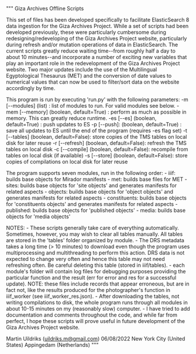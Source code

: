 """
Giza Archives Offline Scripts

This set of files has been developed specifically to facilitate ElasticSearch 8 data ingestion for the Giza Archives Project. While a set of scripts had been developed previously, these were particularly cumbersome during redesigning/redeveloping of the Giza Archives Project website, particularly during refresh and/or mutation operations of data in ElasticSearch. The current scripts greatly reduce waiting time--from roughly half a day to about 10 minutes--and incorporate a number of exciting new variables that play an important role in the redevelopment of the Giza Archives Project website. Two major updates include the use of the Multilingual Egyptological Thesaurus (MET) and the conversion of date values to numerical values that can now be used to filter/sort data on the website accordingly by time.

This program is run by executing 'run.py' with the following parameters:
    -m [--modules]  (list)                  : list of modules to run. For valid modules see below.
    -mem [--memory] (boolean, default=True) : perform as much as possible in memory. This can greatly reduce runtime.
    -es [--es]      (boolean, default=True) : push updates to ES
    -p [--push]:    (boolean, default=True) : save all updates to ES until the end of the program (requires -es flag set)
    -t [--tables]   (boolean, default=False): store copies of the TMS tables on local disk for later reuse
    -r [--refresh]  (boolean, default=False): refresh the TMS tables on local disk
    -c [--compile]  (boolean, default=False): recompile from tables on local disk (if available)
    -s [--store]    (boolean, default=False): store copies of compilations on local disk for later reuse

The program supports seven modules, run in the following order:
    - iiif:         builds base objects for Mirador manifests
    - met:          builds base files for MET
    - sites:        builds base objects for 'site objects' and generates manifests for related aspects
    - objects:      builds base objects for 'object objects' and generates manifests for related aspects
    - constituents: builds base objects for 'constituents objects' and generates manifests for related aspects
    - published:    builds base objects for 'published objects'
    - media:        builds base objects for 'media objects'

NOTES:
    - These scripts generally take care of everything automatically. Sometimes, however, you may wish to clear all tables manually. All tables are stored in the 'tables' folder organized by module.
    - The DRS metadata takes a long time (> 10 minutes) to download even though the program uses multiprocessing and multithreading to perform this action. DRS data is not expected to change very often and hence this table may not need refreshing often. Be careful deleting this table (stored in iiif/tables).
    - each module's folder will contain log files for debugging purposes providing the particular function and the result (err for error and res for a successful update). NOTE: these files include records that appear erroneous, but are in fact not, like the results produced for the photographer's function in iiif_worker (see iiif_worker_res.json).
    - After downloading the tables, not writing compilations to disk, the whole program runs through all modules in about 10-15 minutes on my (reasonably slow) computer.
    - I have tried to add documentation and comments throughout the code, and while far from perfect, I hope these scripts will prove useful in future development of the Giza Archives Project website.

Martin Uildriks (uildriks.m@gmail.com)
06/08/2022
New York City (United States)
Appingedam (Netherlands)
"""